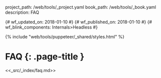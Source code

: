 project_path: /web/tools/_project.yaml book_path: /web/tools/_book.yaml description: FAQ

{# wf_updated_on: 2018-01-10 #} {# wf_published_on: 2018-01-10 #} {# wf_blink_components: Internals>Headless #}

{% include "web/tools/puppeteer/_shared/styles.html" %}

# FAQ {: .page-title }

<<_src/_index/faq.md>>